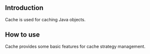 ## Introduction
Cache is used for caching Java objects.

## How to use
Cache provides some basic features for cache strategy management.